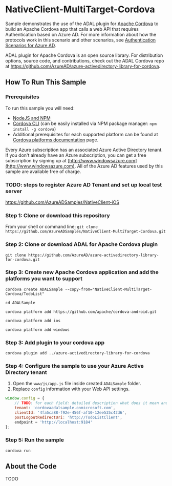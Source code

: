 # NativeClient-MultiTarget-Cordova

Sample demonstrates the use of the ADAL plugin for [Apache Cordova](https://cordova.apache.org/) to build an Apache Cordova app that calls a web API that requires Authentication based on Azure AD. For more information about how the protocols work in this scenario and other scenarios, see [Authentication Scenarios for Azure AD](http://go.microsoft.com/fwlink/?LinkId=394414).

ADAL plugin for Apache Cordova is an open source library.  For distribution options, source code, and contributions, check out the ADAL Cordova repo at https://github.com/AzureAD/azure-activedirectory-library-for-cordova.

## How To Run This Sample

### Prerequisites

To run this sample you will need:
- [NodeJS and NPM](https://nodejs.org/)
- [Cordova CLI](https://cordova.apache.org/)
  (can be easily installed via NPM package manager: `npm install -g cordova`)
- Additional prerequisites for each supported platform can be found at [Cordova platforms documentation](http://cordova.apache.org/docs/en/edge/guide_platforms_index.md.html#Platform%20Guides) page.

Every Azure subscription has an associated Azure Active Directory tenant.  If you don't already have an Azure subscription, you can get a free subscription by signing up at [http://www.windowsazure.com](http://www.windowsazure.com).  All of the Azure AD features used by this sample are available free of charge.

### TODO: steps to register Azure AD Tenant and set up local test server
https://github.com/AzureADSamples/NativeClient-iOS

### Step 1:  Clone or download this repository

From your shell or command line:
`git clone https://github.com/AzureADSamples/NativeClient-MultiTarget-Cordova.git`

### Step 2:  Clone or download ADAL for Apache Cordova plugin

`git clone https://github.com/AzureAD/azure-activedirectory-library-for-cordova.git`

### Step 3: Create new Apache Cordova application and add the platforms you want to support

`cordova create ADALSample --copy-from="NativeClient-MultiTarget-Cordova/TodoList"`

`cd ADALSample`

`cordova platform add https://github.com/apache/cordova-android.git`

`cordova platform add ios`

`cordova platform add windows`

### Step 3:  Add plugin to your cordova app
  `cordova plugin add ../azure-activedirectory-library-for-cordova`

### Step 4:  Configure the sample to use your Azure Active Directory tenant
 1. Open the `www/js/app.js` file inside created `ADALSample` folder.
 2. Replace `config` information with your Web API settings.
```javascript
window.config = {
    // TODO: for each field: detailed description what does it mean and where to find a replacement
    tenant: 'cordovaadalsample.onmicrosoft.com',
    clientId: '4fa5ca88-f92e-456f-af10-12ee535c42d6',
    postLogoutRedirectUri: 'http://TodoListClient',
    endpoint = 'http://localhost:9184'
};  
```

### Step 5:  Run the sample
  `cordova run`

## About the Code

TODO
